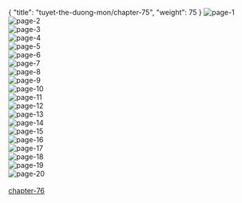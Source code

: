{ "title": "tuyet-the-duong-mon/chapter-75", "weight": 75 }
<img src="tuyet-the-duong-mon_0075_01-74e49df0d5830a3f80a554e33754794a.webp" alt="page-1" origin="http://storage.fshare.vn/Test-vechai/1466387318-Tuyet-the-Duong-Mon-Dau-La-Dai-Luc-2-Chapter-74-Tuyet-Khong-The-Thua-Hamtruyenvn-ve-chai-02.jpg"><br/>
<img src="tuyet-the-duong-mon_0075_02-5ee3b165e80e8940495b3cfc670c490c.webp" alt="page-2" origin="http://storage.fshare.vn/Test-vechai/1466387318-Tuyet-the-Duong-Mon-Dau-La-Dai-Luc-2-Chapter-74-Tuyet-Khong-The-Thua-Hamtruyenvn-ve-chai-03.jpg"><br/>
<img src="tuyet-the-duong-mon_0075_03-ba6b2ab3b941d780ca2402c57d8c073c.webp" alt="page-3" origin="http://storage.fshare.vn/Test-vechai/1466387318-Tuyet-the-Duong-Mon-Dau-La-Dai-Luc-2-Chapter-74-Tuyet-Khong-The-Thua-Hamtruyenvn-ve-chai-04.jpg"><br/>
<img src="tuyet-the-duong-mon_0075_04-694557d367c8e718aa8690a57c55d255.webp" alt="page-4" origin="http://storage.fshare.vn/Test-vechai/1466387318-Tuyet-the-Duong-Mon-Dau-La-Dai-Luc-2-Chapter-74-Tuyet-Khong-The-Thua-Hamtruyenvn-ve-chai-05.jpg"><br/>
<img src="tuyet-the-duong-mon_0075_05-64646f062bfd2f880bd80b3f1d63303b.webp" alt="page-5" origin="http://storage.fshare.vn/Test-vechai/1466387318-Tuyet-the-Duong-Mon-Dau-La-Dai-Luc-2-Chapter-74-Tuyet-Khong-The-Thua-Hamtruyenvn-ve-chai-06.jpg"><br/>
<img src="tuyet-the-duong-mon_0075_06-3541ec012636cc2380d1da1e97afdf66.webp" alt="page-6" origin="http://storage.fshare.vn/Test-vechai/1466387318-Tuyet-the-Duong-Mon-Dau-La-Dai-Luc-2-Chapter-74-Tuyet-Khong-The-Thua-Hamtruyenvn-ve-chai-07.jpg"><br/>
<img src="tuyet-the-duong-mon_0075_07-d85dd96dca8fc1c556588a8efb2b03cb.webp" alt="page-7" origin="http://storage.fshare.vn/Test-vechai/1466387318-Tuyet-the-Duong-Mon-Dau-La-Dai-Luc-2-Chapter-74-Tuyet-Khong-The-Thua-Hamtruyenvn-ve-chai-08.jpg"><br/>
<img src="tuyet-the-duong-mon_0075_08-4245a760897b426ebf6a50d19b616dbf.webp" alt="page-8" origin="http://storage.fshare.vn/Test-vechai/1466387318-Tuyet-the-Duong-Mon-Dau-La-Dai-Luc-2-Chapter-74-Tuyet-Khong-The-Thua-Hamtruyenvn-ve-chai-09.jpg"><br/>
<img src="tuyet-the-duong-mon_0075_09-e34d92578c65d97c75516444c2824728.webp" alt="page-9" origin="http://storage.fshare.vn/Test-vechai/1466387318-Tuyet-the-Duong-Mon-Dau-La-Dai-Luc-2-Chapter-74-Tuyet-Khong-The-Thua-Hamtruyenvn-ve-chai-10.jpg"><br/>
<img src="tuyet-the-duong-mon_0075_10-be0c638109ddcc8c72b41ed7718a19f4.webp" alt="page-10" origin="http://storage.fshare.vn/Test-vechai/1466387318-Tuyet-the-Duong-Mon-Dau-La-Dai-Luc-2-Chapter-74-Tuyet-Khong-The-Thua-Hamtruyenvn-ve-chai-11.jpg"><br/>
<img src="tuyet-the-duong-mon_0075_11-cd66d8abf608437d64d690c28f0ecfd8.webp" alt="page-11" origin="http://storage.fshare.vn/Test-vechai/1466387318-Tuyet-the-Duong-Mon-Dau-La-Dai-Luc-2-Chapter-74-Tuyet-Khong-The-Thua-Hamtruyenvn-ve-chai-12.jpg"><br/>
<img src="tuyet-the-duong-mon_0075_12-849e27e793c00863a7e27c5b51e27f5e.webp" alt="page-12" origin="http://storage.fshare.vn/Test-vechai/1466387318-Tuyet-the-Duong-Mon-Dau-La-Dai-Luc-2-Chapter-74-Tuyet-Khong-The-Thua-Hamtruyenvn-ve-chai-13.jpg"><br/>
<img src="tuyet-the-duong-mon_0075_13-9ba2a77b641003209b54f37e7858d778.webp" alt="page-13" origin="http://storage.fshare.vn/Test-vechai/1466387318-Tuyet-the-Duong-Mon-Dau-La-Dai-Luc-2-Chapter-74-Tuyet-Khong-The-Thua-Hamtruyenvn-ve-chai-14.jpg"><br/>
<img src="tuyet-the-duong-mon_0075_14-25f4303b8e844d8cfe0417075315181c.webp" alt="page-14" origin="http://storage.fshare.vn/Test-vechai/1466387318-Tuyet-the-Duong-Mon-Dau-La-Dai-Luc-2-Chapter-74-Tuyet-Khong-The-Thua-Hamtruyenvn-ve-chai-15.jpg"><br/>
<img src="tuyet-the-duong-mon_0075_15-5700c093663aac26322fb9130287af9c.webp" alt="page-15" origin="http://storage.fshare.vn/Test-vechai/1466387318-Tuyet-the-Duong-Mon-Dau-La-Dai-Luc-2-Chapter-74-Tuyet-Khong-The-Thua-Hamtruyenvn-ve-chai-16.jpg"><br/>
<img src="tuyet-the-duong-mon_0075_16-0c2c80b29ff292fb2a0acc794889f529.webp" alt="page-16" origin="http://storage.fshare.vn/Test-vechai/1466387318-Tuyet-the-Duong-Mon-Dau-La-Dai-Luc-2-Chapter-74-Tuyet-Khong-The-Thua-Hamtruyenvn-ve-chai-17.jpg"><br/>
<img src="tuyet-the-duong-mon_0075_17-dc22d6c80afcc8ee6a17499fd150e1d1.webp" alt="page-17" origin="http://storage.fshare.vn/Test-vechai/1466387318-Tuyet-the-Duong-Mon-Dau-La-Dai-Luc-2-Chapter-74-Tuyet-Khong-The-Thua-Hamtruyenvn-ve-chai-18.jpg"><br/>
<img src="tuyet-the-duong-mon_0075_18-56081a4658f17b351dd6012212426e45.webp" alt="page-18" origin="http://storage.fshare.vn/Test-vechai/1466387318-Tuyet-the-Duong-Mon-Dau-La-Dai-Luc-2-Chapter-74-Tuyet-Khong-The-Thua-Hamtruyenvn-ve-chai-19.jpg"><br/>
<img src="tuyet-the-duong-mon_0075_19-67c0457c5bf25d28ae4c66ddfb438849.webp" alt="page-19" origin="http://storage.fshare.vn/Test-vechai/1466387318-Tuyet-the-Duong-Mon-Dau-La-Dai-Luc-2-Chapter-74-Tuyet-Khong-The-Thua-Hamtruyenvn-ve-chai-20.jpg"><br/>
<img src="tuyet-the-duong-mon_0075_20-244e57f2b261b1c9c94d32956042185d.webp" alt="page-20" origin="http://storage.fshare.vn/Test-vechai/1466387318-Tuyet-the-Duong-Mon-Dau-La-Dai-Luc-2-Chapter-74-Tuyet-Khong-The-Thua-Hamtruyenvn-ve-chai-21.jpg"><br/>
<br/><a class="nextchap" href="/tuyet-the-duong-mon/chapter-76">chapter-76</a>
